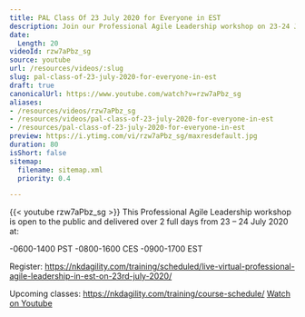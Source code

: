 ```yaml
---
title: PAL Class Of 23 July 2020 for Everyone in EST
description: Join our Professional Agile Leadership workshop on 23-24 July 2020! Open to all, learn key skills in a live virtual format. Register now!
date:
  Length: 20
videoId: rzw7aPbz_sg
source: youtube
url: /resources/videos/:slug
slug: pal-class-of-23-july-2020-for-everyone-in-est
draft: true
canonicalUrl: https://www.youtube.com/watch?v=rzw7aPbz_sg
aliases:
- /resources/videos/rzw7aPbz_sg
- /resources/videos/pal-class-of-23-july-2020-for-everyone-in-est
- /resources/pal-class-of-23-july-2020-for-everyone-in-est
preview: https://i.ytimg.com/vi/rzw7aPbz_sg/maxresdefault.jpg
duration: 80
isShort: false
sitemap:
  filename: sitemap.xml
  priority: 0.4

---
```

{{< youtube rzw7aPbz_sg >}} 
 This Professional Agile Leadership workshop is open to the public and delivered over 2 full days from  23 – 24 July 2020 at:

-0600-1400 PST
-0800-1600 CES
-0900-1700 EST

Register: https://nkdagility.com/training/scheduled/live-virtual-professional-agile-leadership-in-est-on-23rd-july-2020/

Upcoming classes: https://nkdagility.com/training/course-schedule/ 
 [Watch on Youtube](https://www.youtube.com/watch?v=rzw7aPbz_sg)
